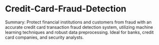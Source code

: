 # Credit-Card-Fraud-Detection
Summary: Protect financial institutions and customers from fraud with an accurate credit card transaction fraud detection system, utilizing machine learning techniques and robust data preprocessing. Ideal for banks, credit card companies, and security analysts.
